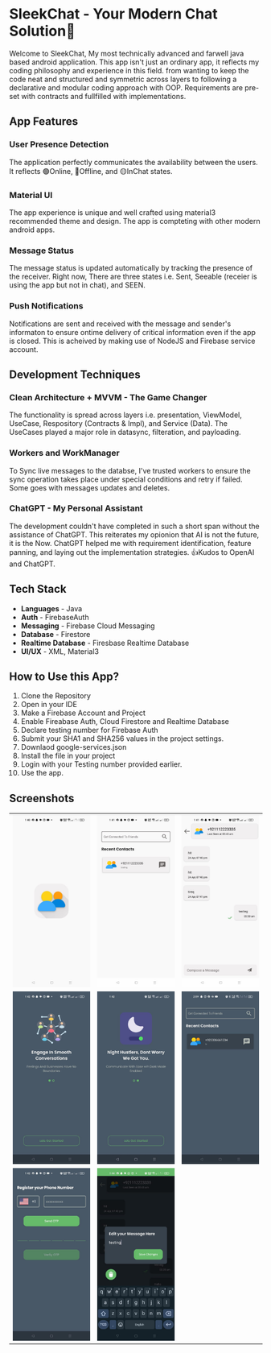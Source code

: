 # SleekChat - Your Modern Chat Solution📳

Welcome to SleekChat, My most technically advanced and farwell java based android application. This app isn't just an ordinary app, it reflects my coding philosophy and experience in this field. from wanting to keep the code neat and structured and symmetric across layers to following a declarative and modular coding approach with OOP. Requirements are pre-set with contracts and fullfilled with implementations.


## App Features 

### User Presence Detection

The application perfectly communicates the availability between the users. It reflects 🟢Online, 🔴Offline, and 🟡InChat states.

### Material UI

The app experience is unique and well crafted using material3 recommended theme and design. The app is compteting with other modern android apps.

### Message Status

The message status is updated automatically by tracking the presence of the receiver. Right now, There are three states i.e. Sent, Seeable (receier is using the app but not in chat), and SEEN.

### Push Notifications

Notifications are sent and received with the message and sender's informaton to ensure ontime delivery of critical information even if the app is closed. This is acheived by making use of NodeJS and Firebase service account.


## Development Techniques

### Clean Architecture + MVVM - The Game Changer

The functionality is spread across layers i.e. presentation, ViewModel, UseCase, Respository (Contracts & Impl), and Service (Data). The UseCases played a major role in datasync, filteration, and payloading.

### Workers and WorkManager

To Sync live messages to the databse, I've trusted workers to ensure the sync operation takes place under special conditions and retry if failed. Some goes with messages updates and deletes. 

### ChatGPT - My Personal Assistant

The development couldn't have completed in such a short span without the assistance of ChatGPT. This reiterates my opionion that AI is not the future, it is the Now. ChatGPT helped me with requirement identification, feature panning, and laying out the implementation strategies.
👍Kudos to OpenAI and ChatGPT. 


## Tech Stack

- **Languages** - Java
- **Auth** - FirebaseAuth
- **Messaging** - Firebase Cloud Messaging
- **Database** - Firestore
- **Realtime Database** - Firesbase Realtime Database
- **UI/UX** - XML, Material3


## How to Use this App?

1. Clone the Repository
2. Open in your IDE
3. Make a Firebase Account and Project
4. Enable Fireabase Auth, Cloud Firestore and Realtime Database
5. Declare testing number for Firebase Auth
6. Submit your SHA1 and SHA256 values in the project settings.
7. Downlaod google-services.json
8. Install the file in your project
9. Login with your Testing number provided earlier.
10. Use the app.


## Screenshots

<table>
  <tr>
    <td><img src="splash.jpeg" width="300"/></td>
    <td><img src="main.jpeg" width="300"/></td>
    <td><img src="chat.jpeg" width="300"/></td>
  </tr>
  <tr>
    <td><img src="welcome2.jpeg" width="300"/></td>
    <td><img src="welcome.jpeg" width="300"/></td>
    <td><img src="main_dark.jpeg" width="300"/></td>
  </tr>
  <tr>
    <td><img src="signup.jpeg" width="300"/></td>
    <td><img src="edit.jpeg" width="300"/></td>
  </tr>
</table>
